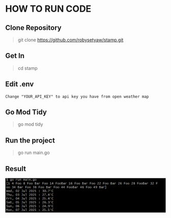 # HOW TO RUN CODE

## Clone Repository

> git clone https://github.com/robysetyaw/stamp.git

## Get In

> cd stamp

## Edit .env

    Change "YOUR_API_KEY" to api key you have from open weather map

## Go Mod Tidy

> go mod tidy

## Run the project

> go run main.go

## Result

![alt text](image.png)